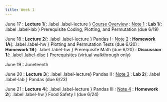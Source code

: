 ```yaml
---
title: Week 1
---
```


June 17
: **Lecture 1**{: .label .label-lecture } [Course Overview](lecture/lec01)
    : [Note 1](https://ds100.org/course-notes/intro_lec/introduction.html)
: **Lab 1**{: .label .label-lab } Prerequisite Coding, Plotting, and Permutation (due 6/19)

June 18
: **Lecture 2**{: .label .label-lecture } Pandas I
    : [Note 2](https://ds100.org/course-notes/pandas_1/pandas_1.html)
: **Homework 1A**{: .label .label-hw } Plotting and Permutation Tests (due 6/20)
: **Homework 1B**{: .label .label-hw } Prerequisite Math (due 6/20)
: **Discussion 1**{: .label .label-disc } Prerequisites (virtual walkthrough only)

June 19
: Juneteenth

June 20
: **Lecture 3**{: .label .label-lecture} Pandas II
    : [Note 3](https://ds100.org/course-notes/pandas_2/pandas_2.html)
: **Lab 2**{: .label .label-lab } Pandas (due 6/23)

June 21
: **Lecture 4**{: .label .label-lecture } Pandas III
    : [Note 4](https://ds100.org/course-notes/pandas_3/pandas_3.html)
: **Homework 2**{: .label .label-hw } Food Safety I (due 6/24)